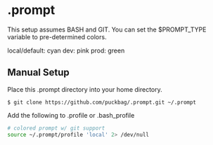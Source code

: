 .prompt
=======

This setup assumes BASH and GIT. You can set the $PROMPT_TYPE variable to
pre-determined colors.

local/default: cyan
dev: pink
prod: green

Manual Setup
------------

Place this .prompt directory into your home directory.

```
$ git clone https://github.com/puckbag/.prompt.git ~/.prompt
```

Add the following to .profile or .bash_profile

```bash
# colored prompt w/ git support
source ~/.prompt/profile 'local' 2> /dev/null
```
